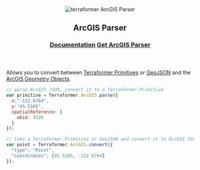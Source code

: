 <header class="subhead">
  <img src="assets/images/terraformer-arcparser.png" alt="terraformer ArcGIS Parser">
  <h2>ArcGIS Parser</h2>
  <h3>
    <a href="/arcgis-parser/" class="button button-light">Documentation</a>
    <a href="/install/#arcgis-parser" class="button button-light">Get ArcGIS Parser</a>
  </h3>
</header>

Allows you to convert between [Terraformer Primitives](/core/#primitive) or [GeoJSON](http://geojson.org/geojson-spec.html) and the [ArcGIS Geometry Objects](http://resources.arcgis.com/en/help/arcgis-rest-api/#/Geometry_Objects/02r3000000n1000000/).

```js
// parse ArcGIS JSON, convert it to a Terraformer.Primitive
var primitive = Terraformer.ArcGIS.parse({
  x:"-122.6764",
  y:"45.5165",
  spatialReference: {
    wkid: 4326
  }
});

// take a Terraformer.Primitive or GeoJSON and convert it to ArcGIS JSON
var point = Terraformer.ArcGIS.convert({
  "type": "Point",
  "coordinates": [45.5165, -122.6764]
});
```